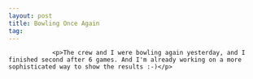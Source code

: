 ```yaml
---
layout: post
title: Bowling Once Again
tag: 
---
```



                <p>The crew and I were bowling again yesterday, and I finished second after 6 games. And I'm already working on a more sophisticated way to show the results :-)</p>
            
